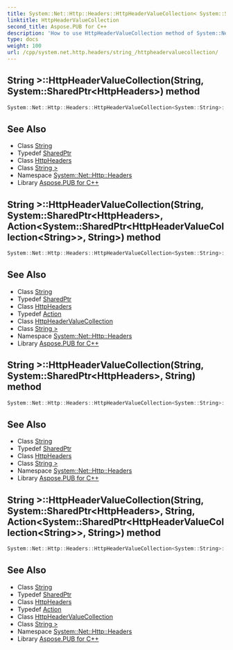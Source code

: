 ```yaml
---
title: System::Net::Http::Headers::HttpHeaderValueCollection< System::String >::HttpHeaderValueCollection method
linktitle: HttpHeaderValueCollection
second_title: Aspose.PUB for C++
description: 'How to use HttpHeaderValueCollection method of System::Net::Http::Headers::HttpHeaderValueCollection< System::String > class in C++.'
type: docs
weight: 100
url: /cpp/system.net.http.headers/string_/httpheadervaluecollection/
---
```

## String >::HttpHeaderValueCollection(String, System::SharedPtr\<HttpHeaders\>) method




```cpp
System::Net::Http::Headers::HttpHeaderValueCollection<System::String>::HttpHeaderValueCollection(String headerName, System::SharedPtr<HttpHeaders> store)
```

## See Also

* Class [String](../../../system/string/)
* Typedef [SharedPtr](../../../system/sharedptr/)
* Class [HttpHeaders](../../httpheaders/)
* Class [String >](../)
* Namespace [System::Net::Http::Headers](../../)
* Library [Aspose.PUB for C++](../../../)
## String >::HttpHeaderValueCollection(String, System::SharedPtr\<HttpHeaders\>, Action\<System::SharedPtr\<HttpHeaderValueCollection\<String\>\>, String\>) method




```cpp
System::Net::Http::Headers::HttpHeaderValueCollection<System::String>::HttpHeaderValueCollection(String headerName, System::SharedPtr<HttpHeaders> store, Action<System::SharedPtr<HttpHeaderValueCollection<String>>, String> validator)
```

## See Also

* Class [String](../../../system/string/)
* Typedef [SharedPtr](../../../system/sharedptr/)
* Class [HttpHeaders](../../httpheaders/)
* Typedef [Action](../../../system/action/)
* Class [HttpHeaderValueCollection](../../httpheadervaluecollection/)
* Class [String >](../)
* Namespace [System::Net::Http::Headers](../../)
* Library [Aspose.PUB for C++](../../../)
## String >::HttpHeaderValueCollection(String, System::SharedPtr\<HttpHeaders\>, String) method




```cpp
System::Net::Http::Headers::HttpHeaderValueCollection<System::String>::HttpHeaderValueCollection(String headerName, System::SharedPtr<HttpHeaders> store, String specialValue)
```

## See Also

* Class [String](../../../system/string/)
* Typedef [SharedPtr](../../../system/sharedptr/)
* Class [HttpHeaders](../../httpheaders/)
* Class [String >](../)
* Namespace [System::Net::Http::Headers](../../)
* Library [Aspose.PUB for C++](../../../)
## String >::HttpHeaderValueCollection(String, System::SharedPtr\<HttpHeaders\>, String, Action\<System::SharedPtr\<HttpHeaderValueCollection\<String\>\>, String\>) method




```cpp
System::Net::Http::Headers::HttpHeaderValueCollection<System::String>::HttpHeaderValueCollection(String headerName, System::SharedPtr<HttpHeaders> store, String specialValue, Action<System::SharedPtr<HttpHeaderValueCollection<String>>, String> validator)
```

## See Also

* Class [String](../../../system/string/)
* Typedef [SharedPtr](../../../system/sharedptr/)
* Class [HttpHeaders](../../httpheaders/)
* Typedef [Action](../../../system/action/)
* Class [HttpHeaderValueCollection](../../httpheadervaluecollection/)
* Class [String >](../)
* Namespace [System::Net::Http::Headers](../../)
* Library [Aspose.PUB for C++](../../../)
